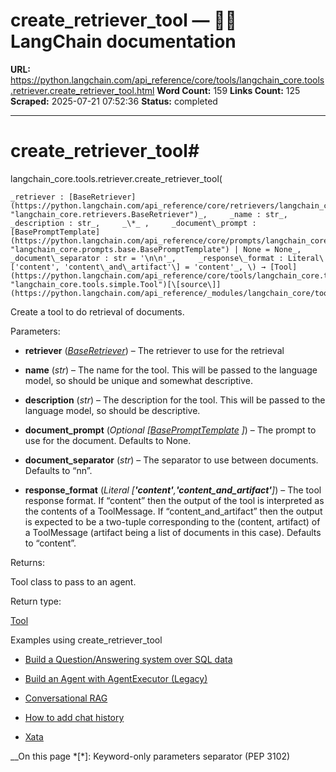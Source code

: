 # create_retriever_tool — 🦜🔗 LangChain  documentation

**URL:** https://python.langchain.com/api_reference/core/tools/langchain_core.tools.retriever.create_retriever_tool.html
**Word Count:** 159
**Links Count:** 125
**Scraped:** 2025-07-21 07:52:36
**Status:** completed

---

# create\_retriever\_tool\#

langchain\_core.tools.retriever.create\_retriever\_tool\(

    _retriever : [BaseRetriever](https://python.langchain.com/api_reference/core/retrievers/langchain_core.retrievers.BaseRetriever.html#langchain_core.retrievers.BaseRetriever "langchain_core.retrievers.BaseRetriever")_,     _name : str_,     _description : str_,     _\*_ ,     _document\_prompt : [BasePromptTemplate](https://python.langchain.com/api_reference/core/prompts/langchain_core.prompts.base.BasePromptTemplate.html#langchain_core.prompts.base.BasePromptTemplate "langchain_core.prompts.base.BasePromptTemplate") | None = None_,     _document\_separator : str = '\n\n'_,     _response\_format : Literal\['content', 'content\_and\_artifact'\] = 'content'_, \) → [Tool](https://python.langchain.com/api_reference/core/tools/langchain_core.tools.simple.Tool.html#langchain_core.tools.simple.Tool "langchain_core.tools.simple.Tool")[\[source\]](https://python.langchain.com/api_reference/_modules/langchain_core/tools/retriever.html#create_retriever_tool)\#     

Create a tool to do retrieval of documents.

Parameters:     

  * **retriever** \([_BaseRetriever_](https://python.langchain.com/api_reference/core/retrievers/langchain_core.retrievers.BaseRetriever.html#langchain_core.retrievers.BaseRetriever "langchain_core.retrievers.BaseRetriever")\) – The retriever to use for the retrieval

  * **name** \(_str_\) – The name for the tool. This will be passed to the language model, so should be unique and somewhat descriptive.

  * **description** \(_str_\) – The description for the tool. This will be passed to the language model, so should be descriptive.

  * **document\_prompt** \(_Optional_ _\[_[_BasePromptTemplate_](https://python.langchain.com/api_reference/core/prompts/langchain_core.prompts.base.BasePromptTemplate.html#langchain_core.prompts.base.BasePromptTemplate "langchain_core.prompts.base.BasePromptTemplate") _\]_\) – The prompt to use for the document. Defaults to None.

  * **document\_separator** \(_str_\) – The separator to use between documents. Defaults to “nn”.

  * **response\_format** \(_Literal_ _\[__'content'__,__'content\_and\_artifact'__\]_\) – The tool response format. If “content” then the output of the tool is interpreted as the contents of a ToolMessage. If “content\_and\_artifact” then the output is expected to be a two-tuple corresponding to the \(content, artifact\) of a ToolMessage \(artifact being a list of documents in this case\). Defaults to “content”.

Returns:     

Tool class to pass to an agent.

Return type:     

[Tool](https://python.langchain.com/api_reference/core/tools/langchain_core.tools.simple.Tool.html#langchain_core.tools.simple.Tool "langchain_core.tools.simple.Tool")

Examples using create\_retriever\_tool

  * [Build a Question/Answering system over SQL data](https://python.langchain.com/docs/tutorials/sql_qa/)

  * [Build an Agent with AgentExecutor \(Legacy\)](https://python.langchain.com/docs/how_to/agent_executor/)

  * [Conversational RAG](https://python.langchain.com/docs/tutorials/qa_chat_history/)

  * [How to add chat history](https://python.langchain.com/docs/how_to/qa_chat_history_how_to/)

  * [Xata](https://python.langchain.com/docs/integrations/memory/xata_chat_message_history/)

__On this page   *[\*]: Keyword-only parameters separator (PEP 3102)